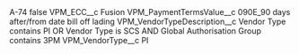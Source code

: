<?xml version="1.0" encoding="UTF-8"?>
<CustomMetadata xmlns="http://soap.sforce.com/2006/04/metadata" xmlns:xsi="http://www.w3.org/2001/XMLSchema-instance" xmlns:xsd="http://www.w3.org/2001/XMLSchema">
    <label>A-74</label>
    <protected>false</protected>
    <values>
        <field>VPM_ECC__c</field>
        <value xsi:type="xsd:string">Fusion</value>
    </values>
    <values>
        <field>VPM_PaymentTermsValue__c</field>
        <value xsi:type="xsd:string">090E_90 days after/from date bill off lading</value>
    </values>
    <values>
        <field>VPM_VendorTypeDescription__c</field>
        <value xsi:type="xsd:string">Vendor Type contains PI OR Vendor Type is SCS AND Global Authorisation Group contains 3PM</value>
    </values>
    <values>
        <field>VPM_VendorType__c</field>
        <value xsi:type="xsd:string">PI</value>
    </values>
</CustomMetadata>
